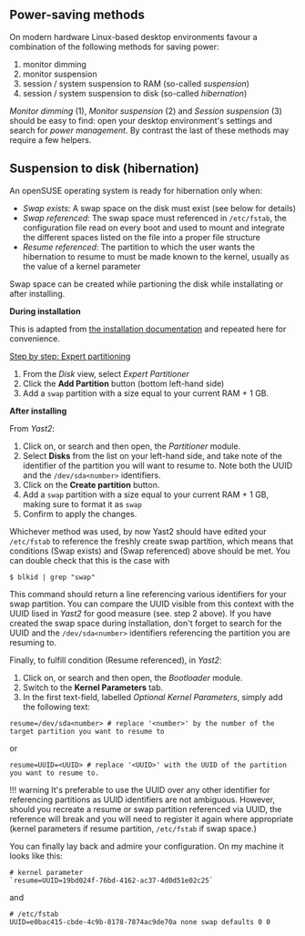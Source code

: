 
## Power-saving methods
On modern hardware Linux-based desktop environments favour a combination of the following methods for saving power:

1. monitor dimming
2. monitor suspension
3. session / system suspension to RAM (so-called _suspension_)
4. session / system suspension to disk (so-called _hibernation_)

_Monitor dimming_ (1), _Monitor suspension_ (2) and _Session suspension_ (3) should be easy to find: open your desktop environment's settings and search for _power management_. By contrast the last of these methods may require a few helpers.

## Suspension to disk (hibernation)

An openSUSE operating system is ready for hibernation only when:

- _Swap exists_: A swap space on the disk must exist (see below for details)
- _Swap referenced_: The swap space must referenced in `/etc/fstab`, the configuration file read on every boot and used to mount and integrate the different spaces listed on the file into a proper file structure
- _Resume referenced_: The partition to which the user wants the hibernation to resume to must be made known to the kernel, usually as the value of a kernel parameter

Swap space can be created while partioning the disk while installating or after installing.

__During installation__

This is adapted from [the installation documentation](/yast_installer#about-partition-schemes) and repeated here for convenience.

<u>Step by step: Expert partitioning</u>

1. From the _Disk_ view, select _Expert Partitioner_
2. Click the __Add Partition__ button (bottom left-hand side)
3. Add a `swap` partition with a size equal to your current RAM + 1 GB.

__After installing__

From _Yast2_:

1. Click on, or search and then open, the _Partitioner_ module.
2. Select __Disks__ from the list on your left-hand side, and take note of the identifier of the partition you will want to resume to. Note both the UUID and the `/dev/sda<number>` identifiers.
3. Click on the __Create partition__ button. 
3. Add a `swap` partition with a size equal to your current RAM + 1 GB, making sure to format it as `swap`
4. Confirm to apply the changes.

Whichever method was used, by now Yast2 should have edited your `/etc/fstab` to reference the freshly create swap partition, which means that conditions (Swap exists) and (Swap referenced) above should be met. You can double check that this is the case with

```
$ blkid | grep "swap"
```

This command should return a line referencing various identifiers for your swap partition. You can compare the UUID visible from this context with the UUID lised in _Yast2_ for good measure (see. step 2 above). If you have created the swap space during installation, don't forget to search for the UUID and the `/dev/sda<number>` identifiers referencing the partition you are resuming to.

Finally, to fulfill condition (Resume referenced), in _Yast2_:

1. Click on, or search and then open, the _Bootloader_ module.
2. Switch to the __Kernel Parameters__ tab.
3. In the first text-field, labelled _Optional Kernel Parameters_, simply add the following text:
```
resume=/dev/sda<number> # replace '<number>' by the number of the target partition you want to resume to

```
or
```
resume=UUID=<UUID> # replace '<UUID>' with the UUID of the partition you want to resume to.
```

!!! warning
    It's preferable to use the UUID over any other identifier for referencing partitions as UUID identifiers are not ambiguous. However, should you recreate a resume or swap partition referenced via UUID, the reference will break and you will need to register it again where appropriate (kernel parameters if resume partition, `/etc/fstab` if swap space.) 

You can finally lay back and admire your configuration. On my machine it looks like this:

```
# kernel parameter
`resume=UUID=19bd024f-76bd-4162-ac37-4d0d51e02c25`
```
and 
```
# /etc/fstab
UUID=e0bac415-cbde-4c9b-8178-7874ac9de70a none swap defaults 0 0
```
